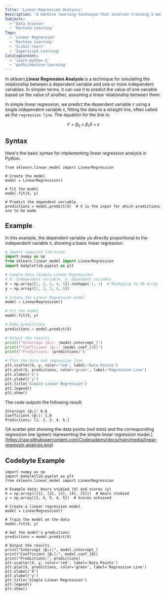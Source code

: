 ```yaml
---
Title: 'Linear Regression Analysis'
Description: 'A machine learning technique that involves training a model to predict a dependent variable from one or more independent variables, assuming a linear relationship between them.'
Subjects:
  - 'Data Science'
  - 'Machine Learning'
Tags:
  - 'Linear Regression'
  - 'Machine Learning'
  - 'Scikit-learn'
  - 'Supervised Learning'
CatalogContent:
  - 'learn-python-3'
  - 'paths/machine-learning'
---
```


In sklearn,**Linear Regression Analysis** is a technique for simulating the relationship between a dependent variable and one or more independent variables. In simpler terms, it can use it to predict the value of one variable based on the value of another, assuming a linear relationship between them.

In simple linear regression, we predict the dependent variable `Y` using a single independent variable `X`, fitting the data to a straight line, often called as the `regression line`. The equation for the line is:

$$
Y = \beta_0 + \beta_1 X + \epsilon
$$

## Syntax

Here's the basic syntax for implementing linear regression analysis in Python.

```pseudo
from sklearn.linear_model import LinearRegression

# Create the model
model = LinearRegression()

# Fit the model
model.fit(X, y) 

# Predict the dependent variable
predictions = model.predict(X)  # X is the input for which predictions are to be made
```

## Example

In this example, the dependent variable `y`is directly proportional to the independent variable `X`, showing a basic linear regression:

```py
# Import required libraries
import numpy as np
from sklearn.linear_model import LinearRegression
import matplotlib.pyplot as plt

# Sample data (Simple Linear Regression)
# X: Independent variable, y: Dependent variable
X = np.array([1, 2, 3, 4, 5]).reshape(-1, 1)  # Reshaping to 2D array for sklearn
y = np.array([1, 2, 3, 4, 5])

# Create the Linear Regression model
model = LinearRegression()

# Fit the model
model.fit(X, y)

# Make predictions
predictions = model.predict(X)

# Output the results
print(f"Intercept (β₀): {model.intercept_}")
print(f"Coefficient (β₁): {model.coef_[0]}")
print(f"Predictions: {predictions}")

# Plot the data and regression line
plt.scatter(X, y, color='red', label='Data Points')
plt.plot(X, predictions, color='green', label='Regression Line')
plt.xlabel('X')
plt.ylabel('y')
plt.title('Simple Linear Regression')
plt.legend()
plt.show()
```

The code outputs the following result:

```shell
Intercept (β₀): 0.0
Coefficient (β₁): 1.0
Predictions: [1. 2. 3. 4. 5.]
```
![A scatter plot showing the data points (red dots) and the corresponding regression line (green) representing the simple linear regression model.]
(https://raw.githubusercontent.com/Codecademy/docs/main/media/linear-regressin-analysis.png)

## Codebyte Example

```codebyte/python
import numpy as np
import matplotlib.pyplot as plt
from sklearn.linear_model import LinearRegression

# Example data: Hours studied (X) and scores (y)
X = np.array([[1], [2], [3], [4], [5]])  # Hours studied
y = np.array([2, 4, 5, 4, 5])  # Scores achieved

# Create a linear regression model
model = LinearRegression()

# Train the model on the data
model.fit(X, y)

# Get the model's predictions
predictions = model.predict(X)

# Output the results
print("Intercept (β₀):", model.intercept_)
print("Coefficient (β₁):", model.coef_[0])
print("Predictions:", predictions)
plt.scatter(X, y, color='red', label='Data Points')
plt.plot(X, predictions, color='green', label='Regression Line')
plt.xlabel('X')
plt.ylabel('y')
plt.title('Simple Linear Regression')
plt.legend()
plt.show()

```
